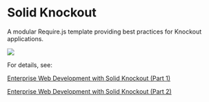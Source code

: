 # Solid Knockout

A modular Require.js template providing best practices for Knockout applications.

<img src="https://blogs.oracle.com/geertjan/resource/solid-knockout-1.png" />

For details, see:

<a href="https://blogs.oracle.com/geertjan/entry/enterprise_web_development_with_solid1">Enterprise Web Development with Solid Knockout (Part 1)</a>

<a href="https://blogs.oracle.com/geertjan/entry/enterprise_web_development_with_solid1">Enterprise Web Development with Solid Knockout (Part 2)</a>


